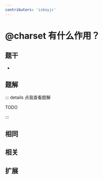 ```yaml
---
contributors: 'isboyjc'
---
```


# @charset 有什么作用？


## 题干

- 



## 题解

::: details 点我查看题解

  TODO

:::



## 相同


## 相关


## 扩展

